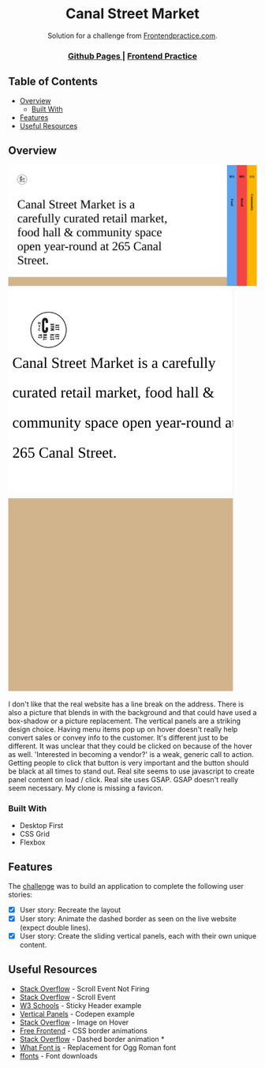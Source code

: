 <h1 align="center">Canal Street Market</h1>

<div align="center">
   Solution for a challenge from  <a href="https://frontendpractice.com" target="_blank">Frontendpractice.com</a>.
</div>

<div align="center">
  <h3>
    <a href="https://jdegand.github.io/canal-street-market/">
      Github Pages
    </a>
    <span> | </span>
    <a href="https://www.frontendpractice.com/project/canal-street-market">
      Frontend Practice    
    </a>
  </h3>
</div>

## Table of Contents

- [Overview](#overview)
  - [Built With](#built-with)
- [Features](#features)
- [Useful Resources](#useful-resources)

## Overview

![](screenshot-desktop.png)
![](screenshot-mobile.png)

 I don't like that the real website has a line break on the address.  There is also a picture that blends in with the background and that could have used a box-shadow or a picture replacement. The vertical panels are a striking design choice.  Having menu items pop up on hover doesn't really help convert sales or convey info to the customer. It's different just to be different.  It was unclear that they could be clicked on because of the hover as well. 'Interested in becoming a vendor?' is a weak, generic call to action.  Getting people to click that button is very important and the button should be black at all times to stand out.  Real site seems to use javascript to create panel content on load / click.  Real site uses GSAP. GSAP doesn't really seem necessary.  My clone is missing a favicon.


### Built With

- Desktop First
- CSS Grid
- Flexbox

## Features

The [challenge](https://www.frontendpractice.com/project/canal-street-market) was to build an application to complete the following user stories:

- [x] User story: Recreate the layout
- [x] User story: Animate the dashed border as seen on the live website (expect double lines).
- [x] User story: Create the sliding vertical panels, each with their own unique content.

## Useful Resources

- [Stack Overflow](https://stackoverflow.com/questions/62904378/why-could-window-scroll-event-not-being-fired) - Scroll Event Not Firing
- [Stack Overflow](https://stackoverflow.com/questions/12522807/scroll-event-listener-javascript/18541827) - Scroll Event
- [W3 Schools](https://www.w3schools.com/howto/howto_js_sticky_header.asp) - Sticky Header example
- [Vertical Panels](https://codepen.io/ash-loudon/pen/JxPajz) - Codepen example
- [Stack Overflow](https://stackoverflow.com/questions/42516712/display-an-image-while-hover-on-a-text) - Image on Hover
- [Free Frontend](https://freefrontend.com/css-border-animations/) - CSS border animations
- [Stack Overflow](https://stackoverflow.com/questions/28365839/dashed-border-animation-in-css3-animation) - Dashed border animation *
- [What Font is](https://www.whatfontis.com/VL_Ogg-Roman.similar) - Replacement for Ogg Roman font
- [ffonts](https://www.ffonts.net/LibreCaslonDisplay-Regular.font.download) - Font downloads
